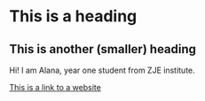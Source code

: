 # This is a heading
## This is another (smaller) heading

Hi! I am Alana, year one student from ZJE institute.

[This is a link to a website](https://github.com/)